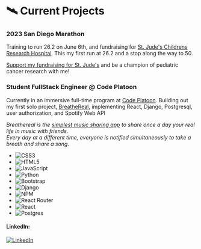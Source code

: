 

# 🛰️ Current Projects
### 2023 San Diego Marathon

Training to run 26.2 on June 6th, and fundraising for [St. Jude's Childrens Research Hospital](https://fundraising.stjude.org/site/TR/Heroes/Heroes?px=7931101&pg=personal&fr_id=139269&autologin=true&copy_link_share). This my first run at 26.2 and a stop along the way to 50. 

[Support my fundraising for St. Jude's](https://fundraising.stjude.org/site/TR/Heroes/Heroes?px=7931101&pg=personal&fr_id=139269&autologin=true&copy_link_share) and be a champion of pediatric cancer research with me!

### Student FullStack Engineer @ Code Platoon
Currently in an immersive full-time program at [Code Platoon](https://www.codeplatoon.org/full-stack/). Building out my first solo project, [BreatheReal](https://github.com/shaqcruz2012/breathereal), implementing React, Django, Postgresql, user authorization, and Spotify Web API

  _Breathereal is the [simplest music sharing app](https://github.com/shaqcruz2012/breathereal) to share once a day your real life in music with friends. 
  <br>Every day at a different time, everyone is notified simultaneously to take a breath and share a song._

- ![CSS3](https://img.shields.io/badge/css3-%231572B6.svg?style=for-the-badge&logo=css3&logoColor=white) 
- ![HTML5](https://img.shields.io/badge/html5-%23E34F26.svg?style=for-the-badge&logo=html5&logoColor=white) 
- ![JavaScript](https://img.shields.io/badge/javascript-%23323330.svg?style=for-the-badge&logo=javascript&logoColor=%23F7DF1E) 
- ![Python](https://img.shields.io/badge/python-3670A0?style=for-the-badge&logo=python&logoColor=ffdd54)
- ![Bootstrap](https://img.shields.io/badge/bootstrap-%23563D7C.svg?style=for-the-badge&logo=bootstrap&logoColor=white) 
- ![Django](https://img.shields.io/badge/django-%23092E20.svg?style=for-the-badge&logo=django&logoColor=white)  
- ![NPM](https://img.shields.io/badge/NPM-%23000000.svg?style=for-the-badge&logo=npm&logoColor=white)
- ![React Router](https://img.shields.io/badge/React_Router-CA4245?style=for-the-badge&logo=react-router&logoColor=white) 
- ![React](https://img.shields.io/badge/react-%2320232a.svg?style=for-the-badge&logo=react&logoColor=%2361DAFB)  
- ![Postgres](https://img.shields.io/badge/postgres-%23316192.svg?style=for-the-badge&logo=postgresql&logoColor=white)

#### LinkedIn:
[![LinkedIn](https://img.shields.io/badge/LinkedIn-%230077B5.svg?logo=linkedin&logoColor=white)](https://linkedin.com/in/shaq-cruz/)

<!---
shaqcruz2012/shaqcruz2012 is a ✨ special ✨ repository because its `README.md` (this file) appears on your GitHub profile.
You can click the Preview link to take a look at your changes.
--->
